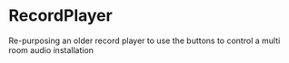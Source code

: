# RecordPlayer
Re-purposing an older record player to use the buttons to control a multi room audio installation

